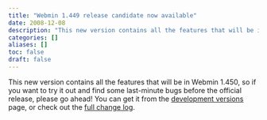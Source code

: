 ```yaml
---
title: "Webmin 1.449 release candidate now available"
date: 2008-12-08
description: "This new version contains all the features that will be in Webmin 1.450, so if you want to try it..."
categories: []
aliases: []
toc: false
draft: false
---
```

This new version contains all the features that will be in Webmin 1.450, so if you want to try it out and find some last-minute bugs before the official release, please go ahead! You can get it from the [development versions][1] page, or check out the [full change log][2].

  [1]: devel.html
  [2]: changes-1.449.html
